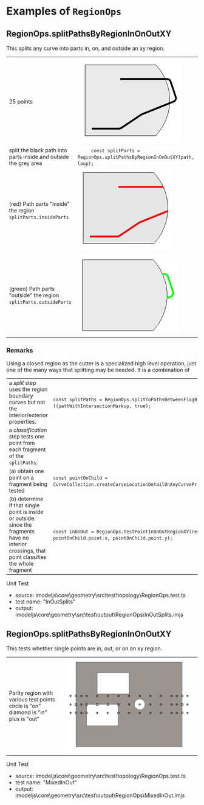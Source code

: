 
# Examples of `RegionOps`

## RegionOps.splitPathsByRegionInOnOutXY

This splits any curve into parts in, on, and outside an xy region.

|  |  |
|---|---|
| 25 points | ![>](./figs/RegionOps/splitPathsByRegionInOnOutXY/InOutSplitsInput.png) |
| split the black path into parts inside and outside the grey area | `     const splitParts = RegionOps.splitPathsByRegionInOnOutXY(path, loop);`|
| (red) Path parts "inside" the region <br>  `splitParts.insideParts`| ![>](./figs/RegionOps/splitPathsByRegionInOnOutXY/InOutSplitsInsidePart.png) |
| (green) Path parts "outside" the region  <br>  `splitParts.outsideParts`| ![>](./figs/RegionOps/splitPathsByRegionInOnOutXY/InOutSplitsOutsidePart.png) |

### Remarks

Using a closed region as the cutter is a specialized high level operation, just one of the many ways that splitting may be needed.  It is a combination of

|  |  |
|---|---|
| a _split_ step uses the region boundary curves but not the interior/exterior properties. |`const splitPaths = RegionOps.splitToPathsBetweenFlagBreaks ((pathWithIntersectionMarkup, true);` |
| a _classification_ step tests one point from each fragment of the `splitPaths`: | |
| (a) obtain one point on a fragment being tested |`const pointOnChild = CurveCollection.createCurveLocationDetailOnAnyCurvePrimiitive(splitPaths);` |
| (b) determine if that single point is inside or outside. <br> since the fragments have no interior crossings, that point classifies the whole fragment | `const inOnOut = RegionOps.testPointInOnOutRegionXY(region, pointOnChild.point.x, pointOnChild.point.y);` |



Unit Test
  * source: imodeljs\core\geometry\src\test\topology\RegionOps.test.ts
  * test name: "InOutSplits"
  * output: imodeljs\core\geometry\src\test\output\RegionOps\InOutSplits.imjs

## RegionOps.splitPathsByRegionInOnOutXY

This tests whether single points are in, out, or on an xy region.

|  |  |
|---|---|
| Parity region with various test points <br> circle is "on" <br> diamond is "in" <br> plus is "out" | ![>](./figs/RegionOps/testPointInOnOutRegionXY/ParityRegionWithSinglePointInOut.png) |


Unit Test
  * source: imodeljs\core\geometry\src\test\topology\RegionOps.test.ts
  * test name: "MixedInOut"
  * output: imodeljs\core\geometry\src\test\output\RegionOps\MixedInOut.imjs

